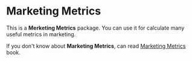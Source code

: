 # Marketing Metrics

This is a **Merketing Metrics** package. You can use 
it for calculate many useful metrics in marketing.

If you don't know about **Marketing Metrics**, can read [Marketing Metrics](amazon.com/Marketing-Metrics-Definitive-Measuring-Performance/dp/0137058292)
book.
